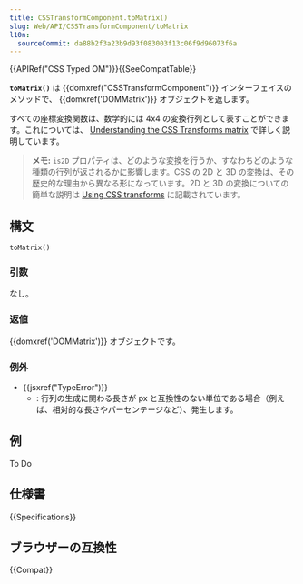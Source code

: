 ```yaml
---
title: CSSTransformComponent.toMatrix()
slug: Web/API/CSSTransformComponent/toMatrix
l10n:
  sourceCommit: da88b2f3a23b9d93f083003f13c06f9d96073f6a
---
```


{{APIRef("CSS Typed OM")}}{{SeeCompatTable}}

**`toMatrix()`** は {{domxref("CSSTransformComponent")}} インターフェイスのメソッドで、 {{domxref('DOMMatrix')}} オブジェクトを返します。

すべての座標変換関数は、数学的には 4x4 の変換行列として表すことができます。これについては、 [Understanding the CSS Transforms matrix](https://dev.opera.com/articles/understanding-the-css-transforms-matrix/) で詳しく説明しています。

> **メモ:** `is2D` プロパティは、どのような変換を行うか、すなわちどのような種類の行列が返されるかに影響します。CSS の 2D と 3D の変換は、その歴史的な理由から異なる形になっています。2D と 3D の変換についての簡単な説明は [Using CSS transforms](/ja/docs/Web/CSS/CSS_Transforms/Using_CSS_transforms) に記載されています。

## 構文

```js-nolint
toMatrix()
```

### 引数

なし。

### 返値

{{domxref('DOMMatrix')}} オブジェクトです。

### 例外

- {{jsxref("TypeError")}}
  - : 行列の生成に関わる長さが px と互換性のない単位である場合（例えば、相対的な長さやパーセンテージなど）、発生します。

## 例

To Do

## 仕様書

{{Specifications}}

## ブラウザーの互換性

{{Compat}}
